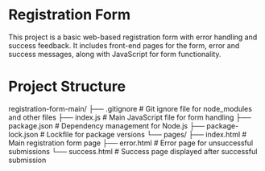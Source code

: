 # Registration Form
This project is a basic web-based registration form with error handling and success feedback. It includes front-end pages for the form, error and success messages, along with JavaScript for form functionality.

# Project Structure
registration-form-main/
├── .gitignore               # Git ignore file for node_modules and other files
├── index.js                 # Main JavaScript file for form handling
├── package.json             # Dependency management for Node.js
├── package-lock.json        # Lockfile for package versions
└── pages/
    ├── index.html           # Main registration form page
    ├── error.html           # Error page for unsuccessful submissions
    └── success.html         # Success page displayed after successful submission